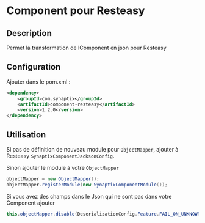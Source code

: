 # Component pour Resteasy
 
## Description

Permet la transformation de IComponent en json pour Resteasy

## Configuration

Ajouter dans le pom.xml :

```xml
<dependency>
	<groupId>com.synaptix</groupId>
	<artifactId>component-resteasy</artifactId>
	<version>1.2.0</version>
</dependency>
```

## Utilisation

Si pas de définition de nouveau module pour `ObjectMapper`, ajouter à Resteasy `SynaptixComponentJacksonConfig`.

Sinon ajouter le module à votre `ObjectMapper`

``` java
objectMapper = new ObjectMapper();
objectMapper.registerModule(new SynaptixComponentModule());
```

Si vous avez des champs dans le Json qui ne sont pas dans votre Component ajouter

``` java
this.objectMapper.disable(DeserializationConfig.Feature.FAIL_ON_UNKNOWN_PROPERTIES);
```
